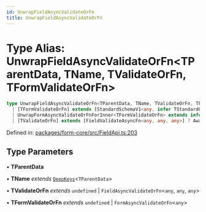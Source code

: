 ```yaml
---
id: UnwrapFieldAsyncValidateOrFn
title: UnwrapFieldAsyncValidateOrFn
---
```


<!-- DO NOT EDIT: this page is autogenerated from the type comments -->

# Type Alias: UnwrapFieldAsyncValidateOrFn\<TParentData, TName, TValidateOrFn, TFormValidateOrFn\>

```ts
type UnwrapFieldAsyncValidateOrFn<TParentData, TName, TValidateOrFn, TFormValidateOrFn> = 
  | [TFormValidateOrFn] extends [StandardSchemaV1<any, infer TStandardOut>] ? TName extends keyof TStandardOut ? StandardSchemaV1Issue[] : undefined : undefined
  | UnwrapFormAsyncValidateOrFnForInner<TFormValidateOrFn> extends infer TFormValidateVal ? TFormValidateVal extends object ? [DeepValue<TFormValidateVal, TName>] extends [never] ? undefined : StandardSchemaV1Issue[] : TFormValidateVal extends object ? TName extends keyof TFormValidateVal["fields"] ? TFormValidateVal["fields"][TName] : undefined : undefined : never
  | [TValidateOrFn] extends [FieldValidateAsyncFn<any, any, any>] ? Awaited<ReturnType<TValidateOrFn>> : [TValidateOrFn] extends [StandardSchemaV1<any, any>] ? StandardSchemaV1Issue[] : undefined;
```

Defined in: [packages/form-core/src/FieldApi.ts:203](https://github.com/TanStack/form/blob/main/packages/form-core/src/FieldApi.ts#L203)

## Type Parameters

• **TParentData**

• **TName** *extends* [`DeepKeys`](deepkeys.md)\<`TParentData`\>

• **TValidateOrFn** *extends* `undefined` \| `FieldAsyncValidateOrFn`\<`any`, `any`, `any`\>

• **TFormValidateOrFn** *extends* `undefined` \| `FormAsyncValidateOrFn`\<`any`\>

